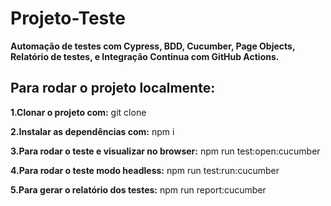 # Projeto-Teste
**<p>Automação de testes com Cypress, BDD, Cucumber, Page Objects, Relatório de testes, e Integração Continua com GitHub Actions.**</p>


## Para rodar o projeto localmente:
**<p> 1.Clonar o projeto com:** git clone</p>
**<p> 2.Instalar as dependências com:** npm i</p>
**<p> 3.Para rodar o teste e visualizar no browser:** npm run test:open:cucumber</p>
**<p> 4.Para rodar o teste modo headless:** npm run test:run:cucumber</p>
**<p> 5.Para gerar o relatório dos testes:** npm run report:cucumber</p>

